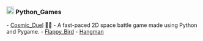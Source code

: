 <h3> <img src= "https://github.com/user-attachments/assets/8969d1e8-67ee-4918-98bf-ce02b4cb63a3" width="20" height="20" /> Python_Games</h3>
- <a href="https://github.com/nickagesa/Cosmic_Duel">Cosmic_Duel</a> 🚀🔥 - A fast-paced 2D space battle game made using Python and Pygame.
- <a href="https://github.com/nickagesa/Cosmic_Duel">Flappy_Bird</a>
- <a href="https://github.com/nickagesa/Cosmic_Duel">Hangman</a>
